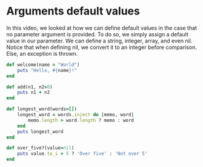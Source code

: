 Arguments default values
========================
In this video, we looked at how we can define default values in the case that no
parameter argument is provided. To do so, we simply assign a default value in
our parameter. We can define a string, integer, array, and even nil. Notice that
when defining nil, we convert it to an integer before comparison. Else, an
exception is thrown.

```ruby
def welcome(name = "World")
	puts "Hello, #{name}!"
end

def add(n1, n2=0)
	puts n1 + n2
end

def longest_word(words=[])
	longest_word = words.inject do |memo, word|
		memo.length > word.length ? memo : word
	end
	puts longest_word
end

def over_five?(value=nil)
	puts value.to_i > 5 ? 'Over five' : 'Not over 5'
end
```
